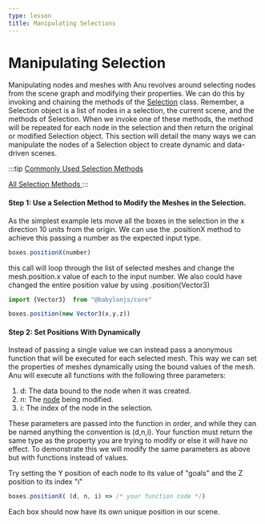 ```yaml
---
type: lesson
title: Manipulating Selections
---
```


# Manipulating Selection

Manipulating nodes and meshes with Anu revolves around selecting nodes from the scene graph and modifying their properties. We can do this by invoking and chaining the methods of the [Selection](../api/classes/Selection.html) class. Remember, a Selection object is a list of nodes in a selection, the current scene, and the methods of Selection. When we invoke one of these methods, the method will be repeated for each node in the selection and then return the original or modified Selection object. This section will detail the many ways we can manipulate the nodes of a Selection object to create dynamic and data-driven scenes.

:::tip 
<a href="https://jpmorganchase.github.io/anu/guide/manipulating_selections.html#wrapper-methods" target="_blank"> Commonly Used Selection Methods </a>

<a href="https://jpmorganchase.github.io/anu/api/classes/Selection.html#properties" target="_blank"> All Selection Methods </a>
:::

#### Step 1: Use a Selection Method to Modify the Meshes in the Selection. 

As the simplest example lets move all the boxes in the selection in the x direction 10 units from the origin. We can use the .positionX method to achieve this passing a number as the expected input type. 

```js
boxes.positionX(number)
```

this call will loop through the list of selected meshes and change the mesh.position.x value of each to the input number. We also could have changed the entire position value by using .position(Vector3) 

```js
import {Vector3}  from "@babylonjs/core"

boxes.position(new Vector3(x,y,z))
```


#### Step 2: Set Positions With Dynamically  

Instead of passing a single value we can instead pass a anonymous function that will be executed for each selected mesh. This way we can set the properties of meshes dynamically using the bound values of the mesh. 
Anu will execute all functions with the following three parameters:

1. d: The data bound to the node when it was created.
2. n: The [node](https://doc.babylonjs.com/typedoc/classes/BABYLON.Node) being modified.
3. i: The index of the node in the selection.

These parameters are passed into the function in order, and while they can be named anything the convention is (d,n,i). Your function must return the same type as the property you are trying to modify or else it will have no effect. To demonstrate this we will modify the same parameters as above but with functions instead of values.

Try setting the Y position of each node to its value of "goals" and the Z position to its index "i"
```js
boxes.positionX( (d, n, i) => /* your function code */)
```

Each box should now have its own unique position in our scene.





